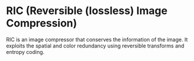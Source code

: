 # RIC (Reversible (lossless) Image Compression)

RIC is an image compressor that conserves the information of the image. It exploits the spatial and color redundancy using reversible transforms and entropy coding.


